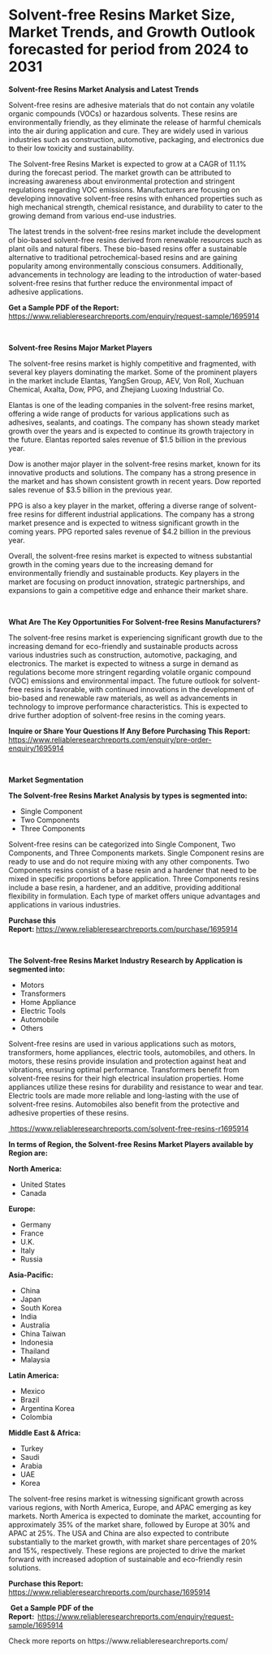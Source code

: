 <p><h1>Solvent-free Resins Market Size, Market Trends, and Growth Outlook forecasted for period from 2024 to 2031</h1></p><p><strong>Solvent-free Resins Market Analysis and Latest Trends</strong></p>
<p><p>Solvent-free resins are adhesive materials that do not contain any volatile organic compounds (VOCs) or hazardous solvents. These resins are environmentally friendly, as they eliminate the release of harmful chemicals into the air during application and cure. They are widely used in various industries such as construction, automotive, packaging, and electronics due to their low toxicity and sustainability.</p><p>The Solvent-free Resins Market is expected to grow at a CAGR of 11.1% during the forecast period. The market growth can be attributed to increasing awareness about environmental protection and stringent regulations regarding VOC emissions. Manufacturers are focusing on developing innovative solvent-free resins with enhanced properties such as high mechanical strength, chemical resistance, and durability to cater to the growing demand from various end-use industries.</p><p>The latest trends in the solvent-free resins market include the development of bio-based solvent-free resins derived from renewable resources such as plant oils and natural fibers. These bio-based resins offer a sustainable alternative to traditional petrochemical-based resins and are gaining popularity among environmentally conscious consumers. Additionally, advancements in technology are leading to the introduction of water-based solvent-free resins that further reduce the environmental impact of adhesive applications.</p></p>
<p><strong>Get a Sample PDF of the Report:&nbsp;</strong> <a href="https://www.reliableresearchreports.com/enquiry/request-sample/1695914">https://www.reliableresearchreports.com/enquiry/request-sample/1695914</a></p>
<p>&nbsp;</p>
<p><strong>Solvent-free Resins Major Market Players</strong></p>
<p><p>The solvent-free resins market is highly competitive and fragmented, with several key players dominating the market. Some of the prominent players in the market include Elantas, YangSen Group, AEV, Von Roll, Xuchuan Chemical, Axalta, Dow, PPG, and Zhejiang Luoxing Industrial Co.</p><p>Elantas is one of the leading companies in the solvent-free resins market, offering a wide range of products for various applications such as adhesives, sealants, and coatings. The company has shown steady market growth over the years and is expected to continue its growth trajectory in the future. Elantas reported sales revenue of $1.5 billion in the previous year.</p><p>Dow is another major player in the solvent-free resins market, known for its innovative products and solutions. The company has a strong presence in the market and has shown consistent growth in recent years. Dow reported sales revenue of $3.5 billion in the previous year.</p><p>PPG is also a key player in the market, offering a diverse range of solvent-free resins for different industrial applications. The company has a strong market presence and is expected to witness significant growth in the coming years. PPG reported sales revenue of $4.2 billion in the previous year.</p><p>Overall, the solvent-free resins market is expected to witness substantial growth in the coming years due to the increasing demand for environmentally friendly and sustainable products. Key players in the market are focusing on product innovation, strategic partnerships, and expansions to gain a competitive edge and enhance their market share.</p></p>
<p>&nbsp;</p>
<p><strong>What Are The Key Opportunities For Solvent-free Resins Manufacturers?</strong></p>
<p><p>The solvent-free resins market is experiencing significant growth due to the increasing demand for eco-friendly and sustainable products across various industries such as construction, automotive, packaging, and electronics. The market is expected to witness a surge in demand as regulations become more stringent regarding volatile organic compound (VOC) emissions and environmental impact. The future outlook for solvent-free resins is favorable, with continued innovations in the development of bio-based and renewable raw materials, as well as advancements in technology to improve performance characteristics. This is expected to drive further adoption of solvent-free resins in the coming years.</p></p>
<p><strong>Inquire or Share Your Questions If Any Before Purchasing This Report:</strong> <a href="https://www.reliableresearchreports.com/enquiry/pre-order-enquiry/1695914">https://www.reliableresearchreports.com/enquiry/pre-order-enquiry/1695914</a></p>
<p>&nbsp;</p>
<p><strong>Market Segmentation</strong></p>
<p><strong>The Solvent-free Resins Market Analysis by types is segmented into:</strong></p>
<p><ul><li>Single Component</li><li>Two Components</li><li>Three Components</li></ul></p>
<p><p>Solvent-free resins can be categorized into Single Component, Two Components, and Three Components markets. Single Component resins are ready to use and do not require mixing with any other components. Two Components resins consist of a base resin and a hardener that need to be mixed in specific proportions before application. Three Components resins include a base resin, a hardener, and an additive, providing additional flexibility in formulation. Each type of market offers unique advantages and applications in various industries.</p></p>
<p><strong>Purchase this Report:&nbsp;</strong><a href="https://www.reliableresearchreports.com/purchase/1695914">https://www.reliableresearchreports.com/purchase/1695914</a></p>
<p>&nbsp;</p>
<p><strong>The Solvent-free Resins Market Industry Research by Application is segmented into:</strong></p>
<p><ul><li>Motors</li><li>Transformers</li><li>Home Appliance</li><li>Electric Tools</li><li>Automobile</li><li>Others</li></ul></p>
<p><p>Solvent-free resins are used in various applications such as motors, transformers, home appliances, electric tools, automobiles, and others. In motors, these resins provide insulation and protection against heat and vibrations, ensuring optimal performance. Transformers benefit from solvent-free resins for their high electrical insulation properties. Home appliances utilize these resins for durability and resistance to wear and tear. Electric tools are made more reliable and long-lasting with the use of solvent-free resins. Automobiles also benefit from the protective and adhesive properties of these resins.</p></p>
<p><a href="https://www.reliableresearchreports.com/solvent-free-resins-r1695914">&nbsp;https://www.reliableresearchreports.com/solvent-free-resins-r1695914</a></p>
<p><strong>In terms of Region, the Solvent-free Resins Market Players available by Region are:</strong></p>
<p>
    <p> <strong> North America: </strong>
        <ul>
            <li>United States</li>
            <li>Canada</li>
        </ul>
        </p> 
    <p> <strong> Europe: </strong>
        <ul>
            <li>Germany</li>
            <li>France</li>
            <li>U.K.</li>
            <li>Italy</li>
            <li>Russia</li>
        </ul>
        </p> 
    <p> <strong> Asia-Pacific: </strong>
        <ul>
            <li>China</li>
            <li>Japan</li>
            <li>South Korea</li>
            <li>India</li>
            <li>Australia</li>
            <li>China Taiwan</li>
            <li>Indonesia</li>
            <li>Thailand</li>
            <li>Malaysia</li>
        </ul>
        </p> 
    <p> <strong> Latin America: </strong>
        <ul>
            <li>Mexico</li>
            <li>Brazil</li>
            <li>Argentina Korea</li>
            <li>Colombia</li>
        </ul>
        </p> 
    <p> <strong> Middle East & Africa: </strong>
        <ul>
            <li>Turkey</li>
            <li>Saudi</li>
            <li>Arabia</li>
            <li>UAE</li>
            <li>Korea</li>
        </ul>
    </p>
    </p>
<p><p>The solvent-free resins market is witnessing significant growth across various regions, with North America, Europe, and APAC emerging as key markets. North America is expected to dominate the market, accounting for approximately 35% of the market share, followed by Europe at 30% and APAC at 25%. The USA and China are also expected to contribute substantially to the market growth, with market share percentages of 20% and 15%, respectively. These regions are projected to drive the market forward with increased adoption of sustainable and eco-friendly resin solutions.</p></p>
<p><strong>Purchase this Report: </strong><a href="https://www.reliableresearchreports.com/purchase/1695914">https://www.reliableresearchreports.com/purchase/1695914</a></p>
<p>&nbsp;<strong>Get a Sample PDF of the Report:&nbsp;&nbsp;</strong><a href="https://www.reliableresearchreports.com/enquiry/request-sample/1695914">https://www.reliableresearchreports.com/enquiry/request-sample/1695914</a></p>
<p><strong></strong></p>
<p>Check more reports on https://www.reliableresearchreports.com/</p>